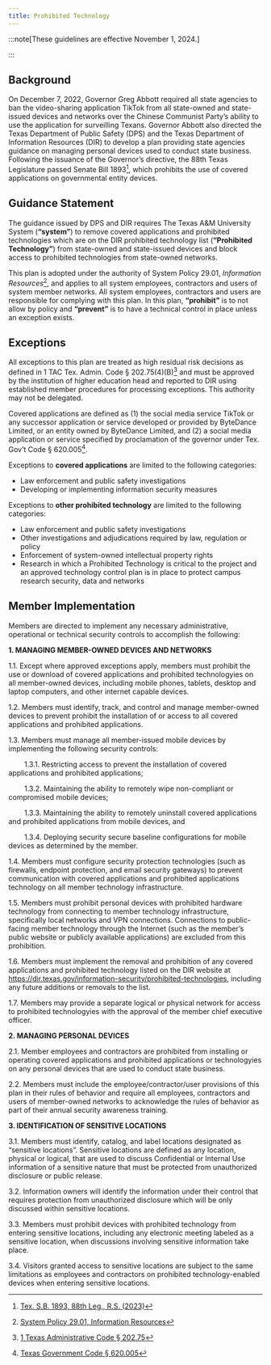 ```yaml
---
title: Prohibited Technology
---
```


:::note[These guidelines are effective November 1, 2024.]

:::

## Background

On December 7, 2022, Governor Greg Abbott required all state agencies to ban the video-sharing application TikTok from all state-owned and state-issued devices and networks over the Chinese Communist Party’s ability to use the application for surveilling Texans.  Governor Abbott also directed the Texas Department of Public Safety (DPS) and the Texas Department of Information Resources (DIR) to develop a plan providing state agencies guidance on managing personal devices used to conduct state business.  Following the issuance of the Governor’s directive, the 88th Texas Legislature passed Senate Bill 1893[^1], which prohibits the use of covered applications on governmental entity devices.

## Guidance Statement

The guidance issued by DPS and DIR requires The Texas A&M University System (**“system”**) to remove covered applications and prohibited technologies which are on the DIR prohibited technology list (**“Prohibited Technology”**) from state-owned and state-issued devices and block access to prohibited technologies from state-owned networks.  

This plan is adopted under the authority of System Policy 29.01, _Information Resources_[^2], and applies to all system employees, contractors and users of system member networks.  All system employees, contractors and users are responsible for complying with this plan.  In this plan, **“prohibit”** is to not allow by policy and **“prevent”** is to have a technical control in place unless an exception exists.

## Exceptions

All exceptions to this plan are treated as high residual risk decisions as defined in 1 TAC Tex. Admin. Code § 202.75(4)(B)[^3] and must be approved by the institution of higher education head and reported to DIR using established member procedures for processing exceptions.  This authority may not be delegated.  

Covered applications are defined as (1) the social media service TikTok or any successor application or service developed or provided by ByteDance Limited, or an entity owned by ByteDance Limited, and (2) a social media application or service specified by proclamation of the governor under Tex. Gov’t Code § 620.005[^4].

Exceptions to **covered applications** are limited to the following categories:

* Law enforcement and public safety investigations
* Developing or implementing information security measures

Exceptions to **other prohibited technology** are limited to the following categories:

* Law enforcement and public safety investigations
* Other investigations and adjudications required by law, regulation or policy
* Enforcement of system-owned intellectual property rights
* Research in which a Prohibited Technology is critical to the project and an approved technology control plan is in place to protect campus research security, data and networks

## Member Implementation

Members are directed to implement any necessary administrative, operational or technical security controls to accomplish the following:

**1. MANAGING MEMBER-OWNED DEVICES AND NETWORKS**

1.1. Except where approved exceptions apply, members must prohibit the use or download of covered applications and prohibited technologyies on all member-owned devices, including mobile phones, tablets, desktop and laptop computers, and other internet capable devices.

1.2. Members must identify, track, and control and manage member-owned devices to prevent prohibit the installation of or access to all covered applications and prohibited applications.

1.3. Members must manage all member-issued mobile devices by implementing the following security controls:

&nbsp;&nbsp;&nbsp;&nbsp;&nbsp;&nbsp;&nbsp;&nbsp;1.3.1. Restricting access to prevent the installation of covered applications and prohibited applications;

&nbsp;&nbsp;&nbsp;&nbsp;&nbsp;&nbsp;&nbsp;&nbsp;1.3.2. Maintaining the ability to remotely wipe non-compliant or compromised mobile devices; 

&nbsp;&nbsp;&nbsp;&nbsp;&nbsp;&nbsp;&nbsp;&nbsp;1.3.3. Maintaining the ability to remotely uninstall covered applications and prohibited applications from mobile devices, and 

&nbsp;&nbsp;&nbsp;&nbsp;&nbsp;&nbsp;&nbsp;&nbsp;1.3.4. Deploying security secure baseline configurations for mobile devices as determined by the member.

1.4. Members must configure security protection technologies (such as firewalls, endpoint protection, and email security gateways) to prevent communication with covered applications and prohibited applications technology on all member technology infrastructure.

1.5. Members must prohibit personal devices with prohibited hardware technology from connecting to member technology infrastructure, specifically local networks and VPN connections.  Connections to public-facing member technology through the Internet (such as the member’s public website or publicly available applications) are excluded from this prohibition.

1.6. Members must implement the removal and prohibition of any covered applications and prohibited technology listed on the DIR website at https://dir.texas.gov/information-security/prohibited-technologies, including any future additions or removals to the list.

1.7. Members may provide a separate logical or physical network for access to prohibited technologyies with the approval of the member chief executive officer.

**2. MANAGING PERSONAL DEVICES**

2.1. Member employees and contractors are prohibited from installing or operating covered applications and prohibited applications or technologyies on any personal devices that are used to conduct state business.

2.2. Members must include the employee/contractor/user provisions of this plan in their rules of behavior and require all employees, contractors and users of member-owned networks to acknowledge the rules of behavior as part of their annual security awareness training.

**3. IDENTIFICATION OF SENSITIVE LOCATIONS**

3.1. Members must identify, catalog, and label locations designated as “sensitive locations”.  Sensitive locations are defined as any location, physical or logical, that are used to discuss Confidential or Internal Use information of a sensitive nature that must be protected from unauthorized disclosure or public release.

3.2. Information owners will identify the information under their control that requires protection from unauthorized disclosure which will be only discussed within sensitive locations.

3.3. Members must prohibit devices with prohibited technology from entering sensitive locations, including any electronic meeting labeled as a sensitive location, when discussions involving sensitive information take place.

3.4. Visitors granted access to sensitive locations are subject to the same limitations as employees and contractors on prohibited technology-enabled devices when entering sensitive locations.

[^1]: [Tex. S.B. 1893, 88th Leg., R.S. (2023)](https://capitol.texas.gov/tlodocs/88R/billtext/html/SB01893F.htm)
[^2]: [System Policy 29.01, Information Resources](https://policies.tamus.edu/29-01.pdf)
[^3]: [1 Texas Administrative Code § 202.75](https://texreg.sos.state.tx.us/public/readtac$ext.TacPage?sl=R&app=9&p_dir=&p_rloc=&p_tloc=&p_ploc=&pg=1&p_tac=&ti=1&pt=10&ch=202&rl=75)
[^4]: [Texas Government Code § 620.005](https://statutes.capitol.texas.gov/Docs/GV/htm/GV.620.htm#620.005)
